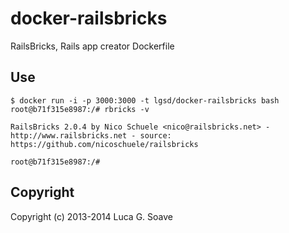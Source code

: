 docker-railsbricks
==================

RailsBricks, Rails app creator Dockerfile 

## Use
 
    $ docker run -i -p 3000:3000 -t lgsd/docker-railsbricks bash
    root@b71f315e8987:/# rbricks -v          

    RailsBricks 2.0.4 by Nico Schuele <nico@railsbricks.net> -
    http://www.railsbricks.net - source: https://github.com/nicoschuele/railsbricks

    root@b71f315e8987:/# 

## Copyright

Copyright (c) 2013-2014 Luca G. Soave

